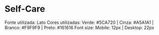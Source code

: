 # Self-Care

Fonte utilizada: Lato
Cores utilizadas: Verde: #5CA720 | Cinza: #A5A1A1 | Branco: #F9F9F9 | Preto: #161616
Font size: Mobile: 12px | Desktop: 22px
